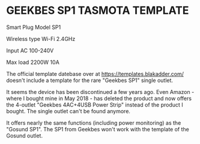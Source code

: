 # GEEKBES SP1 TASMOTA TEMPLATE

Smart Plug Model SP1

Wireless type Wi-Fi 2.4GHz

Input AC 100-240V

Max load 2200W 10A

The official template datebase over at https://templates.blakadder.com/ doesn't include a template for the rare "Geekbes SP1" single outlet.

It seems the device has been discontinued a few years ago. Even Amazon - where I bought mine in May 2018 - has deleted the product and now offers the 4-outlet "Geekbes 4AC+4USB Power Strip" instead of the product I bought. The single outlet can't be found anymore.

It offers nearly the same functions (including power monitoring) as the "Gosund SP1".
The SP1 from Geekbes won't work with the template of the Gosund outlet.
